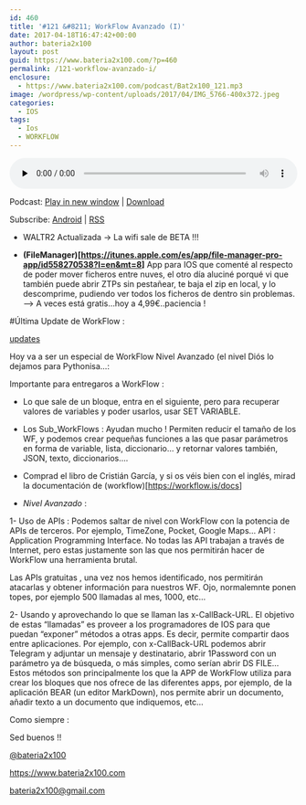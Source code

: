 ```yaml
---
id: 460
title: '#121 &#8211; WorkFlow Avanzado (I)'
date: 2017-04-18T16:47:42+00:00
author: bateria2x100
layout: post
guid: https://www.bateria2x100.com/?p=460
permalink: /121-workflow-avanzado-i/
enclosure:
  - https://www.bateria2x100.com/podcast/Bat2x100_121.mp3
image: /wordpress/wp-content/uploads/2017/04/IMG_5766-400x372.jpeg
categories:
  - IOS
tags:
  - Ios
  - WORKFLOW
---
```

<div class="powerpress_player" id="powerpress_player_5970">
  <audio class="wp-audio-shortcode" id="audio-460-123" preload="none" style="width: 100%;" controls="controls"><source type="audio/mpeg" src="https://www.bateria2x100.com/podcast/Bat2x100_121.mp3?_=123" /><a href="https://www.bateria2x100.com/podcast/Bat2x100_121.mp3">https://www.bateria2x100.com/podcast/Bat2x100_121.mp3</a></audio>
</div>

<p class="powerpress_links powerpress_links_mp3">
  Podcast: <a href="https://www.bateria2x100.com/podcast/Bat2x100_121.mp3" class="powerpress_link_pinw" target="_blank" title="Play in new window" onclick="return powerpress_pinw('https://www.bateria2x100.com/?powerpress_pinw=460-podcast');" rel="nofollow">Play in new window</a> | <a href="https://www.bateria2x100.com/podcast/Bat2x100_121.mp3" class="powerpress_link_d" title="Download" rel="nofollow" download="Bat2x100_121.mp3">Download</a>
</p>

<p class="powerpress_links powerpress_subscribe_links">
  Subscribe: <a href="https://subscribeonandroid.com/www.bateria2x100.com/feed/podcast/" class="powerpress_link_subscribe powerpress_link_subscribe_android" title="Subscribe on Android" rel="nofollow">Android</a> | <a href="https://www.bateria2x100.com/feed/podcast/" class="powerpress_link_subscribe powerpress_link_subscribe_rss" title="Subscribe via RSS" rel="nofollow">RSS</a>
</p>

  * WALTR2 Actualizada -> La wifi sale de BETA !!!

  * **(FileManager)[<https://itunes.apple.com/es/app/file-manager-pro-app/id558270538?l=en&mt=8>]** App para IOS que comenté al respecto de poder mover ficheros entre nuves, el otro día aluciné porqué vi que también puede abrir ZTPs sin pestañear, te baja el zip en local, y lo descomprime, pudiendo ver todos los ficheros de dentro sin problemas. &#8211;> A veces está gratis&#8230;hoy a 4,99€..paciencia ! 

#Última Update de WorkFlow :

[updates](https://workflow.is/whatsnew)

Hoy va a ser un especial de WorkFlow Nivel Avanzado (el nivel Diós lo dejamos para Pythonisa&#8230;:

Importante para entregaros a WorkFlow : 

  * Lo que sale de un bloque, entra en el siguiente, pero para recuperar valores de variables y poder usarlos, usar SET VARIABLE.

  * Los Sub_WorkFlows : Ayudan mucho ! Permiten reducir el tamaño de los WF, y podemos crear pequeñas funciones a las que pasar parámetros en forma de variable, lista, diccionario&#8230; y retornar valores también, JSON, texto, diccionarios&#8230;.

  * Comprad el libro de Cristián García, y si os véis bien con el inglés, mirad la documentación de (workflow)[<https://workflow.is/docs>]

  * _Nivel Avanzado_ : 

1- Uso de APIs : Podemos saltar de nivel con WorkFlow con la potencia de APIs de terceros. Por ejemplo, TimeZone, Pocket, Google Maps&#8230; API : Application Programming Interface. No todas las API trabajan a través de Internet, pero estas justamente son las que nos permitirán hacer de WorkFlow una herramienta brutal.

Las APIs gratuitas , una vez nos hemos identificado, nos permitirán atacarlas y obtener información para nuestros WF. Ojo, normalemnte ponen topes, por ejemplo 500 llamadas al mes, 1000, etc&#8230;

2- Usando y aprovechando lo que se llaman las x-CallBack-URL. El objetivo de estas &#8220;llamadas&#8221; es proveer a los programadores de IOS para que puedan &#8220;exponer&#8221; métodos a otras apps. Es decir, permite compartir daos entre aplicaciones. Por ejemplo, con x-CallBack-URL podemos abrir Telegram y adjuntar un mensaje y destinatario, abrir 1Password con un parámetro ya de búsqueda, o más simples, como serían abrir DS FILE&#8230; Estos métodos son principalmente los que la APP de WorkFlow utiliza para crear los bloques que nos ofrece de las diferentes apps, por ejemplo, de la aplicación BEAR (un editor MarkDown), nos permite abrir un documento, añadir texto a un documento que indiquemos, etc&#8230; 

Como siempre :

Sed buenos !!

[@bateria2x100](https://Twitter.com/bateria2x100)
  
<https://www.bateria2x100.com>
  
<bateria2x100@gmail.com>